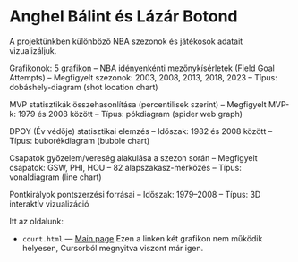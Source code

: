 # Anghel Bálint és Lázár Botond

A projektünkben különböző NBA szezonok és játékosok adatait vizualizáljuk.

Grafikonok:
5 grafikon – NBA idényenkénti mezőnykísérletek (Field Goal Attempts)
– Megfigyelt szezonok: 2003, 2008, 2013, 2018, 2023
– Típus: dobáshely-diagram (shot location chart)

MVP statisztikák összehasonlítása (percentilisek szerint)
– Megfigyelt MVP-k: 1979 és 2008 között
– Típus: pókdiagram (spider web graph)

DPOY (Év védője) statisztikai elemzés
– Időszak: 1982 és 2008 között
– Típus: buborékdiagram (bubble chart)

Csapatok győzelem/vereség alakulása a szezon során
– Megfigyelt csapatok: GSW, PHI, HOU
– 82 alapszakasz-mérkőzés
– Típus: vonaldiagram (line chart)

Pontkirályok pontszerzési forrásai
– Időszak: 1979–2008
– Típus: 3D interaktív vizualizáció

Itt az oldalunk:
- `court.html` — [Main page](https://balintanghel.github.io/court)
Ezen a linken két grafikon nem működik helyesen, Cursorból megnyitva viszont már igen.
